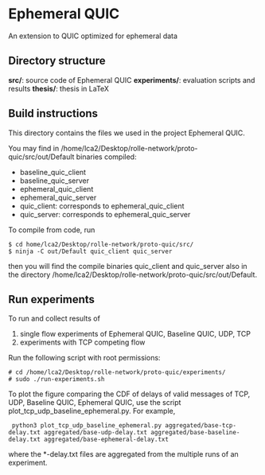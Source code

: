 # Ephemeral QUIC

An extension to QUIC optimized for ephemeral data

## Directory structure

**src/**:   source code of Ephemeral QUIC
**experiments/**:  evaluation scripts and results
**thesis/**: thesis in LaTeX

## Build instructions

This directory contains the files we used in the project Ephemeral QUIC.

You may find in /home/lca2/Desktop/rolle-network/proto-quic/src/out/Default binaries compiled:
* baseline_quic_client
* baseline_quic_server
* ephemeral_quic_client
* ephemeral_quic_server
* quic_client: corresponds to ephemeral_quic_client
* quic_server: corresponds to ephemeral_quic_server

To compile from code, run 
```
$ cd home/lca2/Desktop/rolle-network/proto-quic/src/
$ ninja -C out/Default quic_client quic_server
```
then you will find the compile binaries quic_client and quic_server also in the directory /home/lca2/Desktop/rolle-network/proto-quic/src/out/Default. 

## Run experiments

To run and collect results of
 1) single flow experiments of Ephemeral QUIC, Baseline QUIC, UDP, TCP
 2) experiments with TCP competing flow

Run the following script with root permissions:
```
# cd /home/lca2/Desktop/rolle-network/proto-quic/experiments/
# sudo ./run-experiments.sh
```

To plot the figure comparing the CDF of delays of valid messages of TCP, UDP, Baseline QUIC, Ephemeral QUIC, use the script plot_tcp_udp_baseline_ephemeral.py. For example, 
```
 python3 plot_tcp_udp_baseline_ephemeral.py aggregated/base-tcp-delay.txt aggregated/base-udp-delay.txt aggregated/base-baseline-delay.txt aggregated/base-ephemeral-delay.txt
 ```

 where the *-delay.txt files are aggregated from the multiple runs of an experiment.
 
 
 
